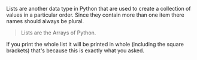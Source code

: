 Lists are another data type in Python that are used to create a collection of values in a particular order. Since they contain more than one item there names should always be plural.

> Lists are the Arrays of Python.

If you print the whole list it will be printed in whole (including the square brackets) that's because this is exactly what you asked.